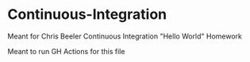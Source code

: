 # Continuous-Integration

Meant for Chris Beeler Continuous Integration "Hello World" Homework

Meant to run GH Actions for this file
